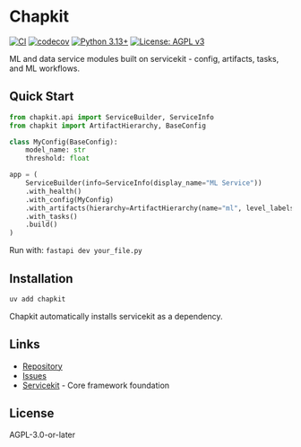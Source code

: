 # Chapkit

[![CI](https://img.shields.io/badge/CI-passing-brightgreen)](https://github.com/winterop-com/chapkit/actions/workflows/ci.yml)
[![codecov](https://img.shields.io/badge/coverage-83%25-brightgreen)](https://codecov.io/gh/winterop-com/chapkit)
[![Python 3.13+](https://img.shields.io/badge/python-3.13+-blue.svg)](https://www.python.org/downloads/)
[![License: AGPL v3](https://img.shields.io/badge/License-AGPL_v3-blue.svg)](https://www.gnu.org/licenses/agpl-3.0)

ML and data service modules built on servicekit - config, artifacts, tasks, and ML workflows.

## Quick Start

```python
from chapkit.api import ServiceBuilder, ServiceInfo
from chapkit import ArtifactHierarchy, BaseConfig

class MyConfig(BaseConfig):
    model_name: str
    threshold: float

app = (
    ServiceBuilder(info=ServiceInfo(display_name="ML Service"))
    .with_health()
    .with_config(MyConfig)
    .with_artifacts(hierarchy=ArtifactHierarchy(name="ml", level_labels={0: "model"}))
    .with_tasks()
    .build()
)
```

Run with: `fastapi dev your_file.py`

## Installation

```bash
uv add chapkit
```

Chapkit automatically installs servicekit as a dependency.

## Links

- [Repository](https://github.com/winterop-com/chapkit)
- [Issues](https://github.com/winterop-com/chapkit/issues)
- [Servicekit](https://github.com/winterop-com/servicekit) - Core framework foundation

## License

AGPL-3.0-or-later
